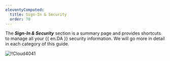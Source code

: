 ```yaml
---
eleventyComputed:
  title: Sign-In & Security
  order: 70
---
```

The ***Sign-In & Security*** section is a summary page and provides shortcuts to manage all your {{ en.DA }} security information. We will go more in detail in each category of this guide.

![!!Cloud4041](https://cdnweb.devolutions.net/docs/docs_en_cloud_Cloud4041.png)
